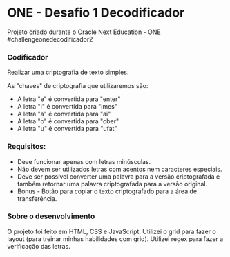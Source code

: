 # **ONE** - Desafio 1  Decodificador

Projeto criado durante o Oracle Next Education - ONE
#challengeonedecodificador2

### Codificador

Realizar uma criptografia de texto simples.

As "chaves" de criptografia que utilizaremos são:
* A letra "e" é convertida para "enter"
* A letra "i" é convertida para "imes"
* A letra "a" é convertida para "ai"
* A letra "o" é convertida para "ober"
* A letra "u" é convertida para "ufat"

### Requisitos:
* Deve funcionar apenas com letras minúsculas.
* Não devem ser utilizados letras com acentos nem caracteres especiais.
* Deve ser possível converter uma palavra para a versão criptografada e também retornar uma palavra criptografada para a versão original.
* Bonus - Botão para copiar o texto criptografado para a área de transferência.

### Sobre o desenvolvimento

O projeto foi feito em HTML, CSS e JavaScript.
Utilizei o grid para fazer o layout (para treinar minhas habilidades com grid).
Utilizei regex para fazer a verificação das letras.
